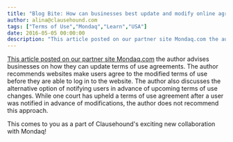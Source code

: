 ```yaml
---
title: "Blog Bite: How can businesses best update and modify online agreements in the USA?"
author: alina@clausehound.com
tags: ["Terms of Use","Mondaq","Learn","USA"]
date: 2016-05-05 00:00:00
description: "This article posted on our partner site Mondaq.com the author advises businesses on how they can update terms of use agreements. The author recommends websites make users agree to the modified terms..."
---
```


[This article posted on our partner site Mondaq.com](http://www.mondaq.com/unitedstates/x/488856/IT+internet/The+Law+And+Business+of+Social+Media+Status+Updates) the author advises businesses on how they can update terms of use agreements. The author recommends websites make users agree to the modified terms of use before they are able to log in to the website. The author also discusses the alternative option of notifying users in advance of upcoming terms of use changes. While one court has upheld a terms of use agreement after a user was notified in advance of modifications, the author does not recommend this approach.

This comes to you as a part of Clausehound's exciting new collaboration with Mondaq!
